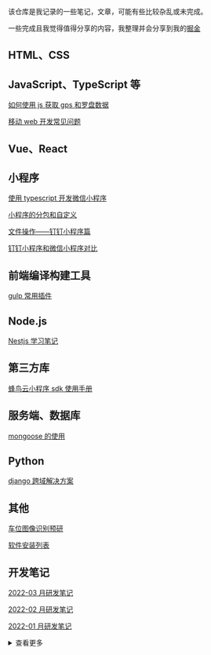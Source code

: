 该仓库是我记录的一些笔记，文章，可能有些比较杂乱或未完成。

一些完成且我觉得值得分享的内容，我整理并会分享到我的[掘金](https://juejin.cn/user/748106242076744/posts)

## HTML、CSS

## JavaScript、TypeScript 等

[如何使用 js 获取 gps 和罗盘数据](Front%20End/如何使用js获取gps和罗盘数据.md)

[移动 web 开发常见问题](Front%20End/移动web开发常见问题.md)

## Vue、React

## 小程序

[使用 typescript 开发微信小程序](Mini%20Program/使用typescript开发微信小程序.md)

[小程序的分包和自定义](Mini%20Program/小程序的分包和自定义tabbar.md)

[文件操作——钉钉小程序篇](Mini%20Program/文件操作——钉钉小程序篇.md)

[钉钉小程序和微信小程序对比](Mini%20Program/钉钉小程序和微信小程序对比.md)

## 前端编译构建工具

[gulp 常用插件](Front%20End/gulp常用插件.md)

## Node.js

[Nestjs 学习笔记](Back%20End/Nestjs学习笔记.md)

## 第三方库

[蜂鸟云小程序 sdk 使用手册](Others/蜂鸟云小程序sdk使用手册.md)

## 服务端、数据库

[mongoose 的使用](Back%20End/mongoose的使用.md)

## Python

[django 跨域解决方案](Back%20End/django跨域解决方案.md)

## 其他

[车位图像识别预研](Others/车位图像识别预研.md)

[软件安装列表](Others/软件安装列表.md)

## 开发笔记

[2022-03 月研发笔记](./monthly/2022-03月研发笔记.md)

[2022-02 月研发笔记](./monthly/2022-02月研发笔记.md)

[2022-01 月研发笔记](./monthly/2022-01月研发笔记.md)

<details>
<summary>查看更多</summary>

- [2021-12 月研发笔记](./monthly/2021-12月研发笔记.md)

- [2021-11 月研发笔记](./monthly/2021-11月研发笔记.md)

- [2021-10 月研发笔记](./monthly/2021-10月研发笔记.md)

- [2021-09 月研发笔记](./monthly/2021-09月研发笔记.md)

</details>
